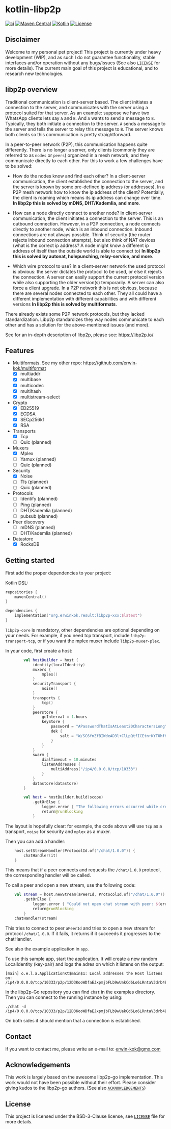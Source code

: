 # kotlin-libp2p

[![ci](https://github.com/erwin-kok/kotlin-libp2p/actions/workflows/ci.yaml/badge.svg)](https://github.com/erwin-kok/kotlin-libp2p/actions/workflows/ci.yaml)
[![Maven Central](https://img.shields.io/maven-central/v/org.erwinkok.libp2p/kotlin-libp2p)](https://central.sonatype.com/artifact/org.erwinkok.libp2p/kotlin-libp2p)
[![Kotlin](https://img.shields.io/badge/kotlin-1.9.0-blue.svg?logo=kotlin)](http://kotlinlang.org)
[![License](https://img.shields.io/github/license/erwin-kok/kotlin-libp2p.svg)](https://github.com/erwin-kok/kotlin-libp2p/blob/master/LICENSE)

## Disclaimer

Welcome to my personal pet project! This project is currently under heavy development (WIP), and as such I do not
guarantee functionality, stable interfaces and/or operation without any bugs/issues (See also [`LICENSE`](LICENSE) for
more details). The current main goal of this project is educational, and to research new technologies.

## libp2p overview

Traditional communication is client-server based. The client initiates a connection to the server, and communicates with
the server using a protocol suited for that server. As an example: suppose we have two WhatsApp clients lets say `A`
and `B`. And `A` wants to send a message to `B`. Typically, they both initiate a connection to the server. `A` sends a
message to the server and tells the server to relay this message to `B`. The server knows both clients so this
communication is pretty straightforward.

In a peer-to-peer network (P2P), this communication happens quite differently. There is no longer a server, only
clients (commonly they are referred to as `nodes` or `peers`) organized in a mesh network, and they communicate directly
to each other. For this to work a few challenges have to be solved:

- How do the nodes know and find each other? In a client-server communication, the client established the connection to
  the server, and the server is known by some pre-defined ip address (or addresses). In a P2P mesh network how to know
  the ip address of the client? Potentially, the client is roaming which means its ip address can change over time.
**In libp2p this is solved by mDNS, DHT/Kademlia, and more**.

- How can a node directly connect to another node? In client-server communication, the client initiates a connection to
  the server. This is an outbound connection. However, in a P2P connection, a node connects directly to another node,
  which is an inbound connection. Inbound connections are not always possible. Think of security (the router rejects
  inbound connection attempts), but also think of NAT devices (what is the correct ip address? A node might know a
  different ip address of itself than the outside world is able to connect to) **In libp2p this is solved by autonat, 
holepunching, relay-service, and more**.

- Which wire protocol to use? In a client-server network the used protocol is obvious: the server dictates the protocol
  to be used, or else it rejects the connection. A server can easily support the current protocol version while also
  supporting the older version(s) temporarily. A server can also force a client upgrade. In a P2P network this is not
  obvious, because there are several nodes connected to each other. They all could have a different implementation with
  different capabilities and with different versions **In libp2p this is solved by multiformats**.

There already exists some P2P network protocols, but they lacked standardization. Libp2p standardizes they way nodes
communicate to each other and has a solution for the above-mentioned issues (and more).

See for an in-depth description of libp2p, please see: https://libp2p.io/

## Features

- Multiformats. See my other repo: https://github.com/erwin-kok/multiformat
  - [X] multiaddr
  - [X] multibase 
  - [X] multicodec
  - [X] multihash
  - [X] multistream-select 

- Crypto 
  - [X] ED25519
  - [X] ECDSA
  - [X] SECp256k1
  - [X] RSA

- Transports
  - [X] Tcp
  - [ ] Quic (planned) 

- Muxers
  - [X] Mplex
  - [ ] Yamux (planned)
  - [ ] Quic (planned)

- Security
  - [X] Noise
  - [ ] Tls (planned)
  - [ ] Quic (planned)

- Protocols
  - [ ] Identify (planned)
  - [ ] Ping (planned)
  - [ ] DHT/Kademlia (planned)
  - [ ] pubsub (planned)

- Peer discovery
  - [ ] mDNS (planned)
  - [ ] DHT/Kademlia (planned)

- Datastore
  - [X] RocksDB 

## Getting started

First add the proper dependencies to your project:

Kotlin DSL:

```kotlin
repositories {
    mavenCentral()
}

dependencies {
    implementation("org.erwinkok.result:libp2p-xxx:$latest")
}
```

`libp2p-core` is mandatory, other dependencies are optional depending on your needs. For example, if you need tcp 
transport, include `libp2p-transport-tcp`, or if you want the mplex muxer include `libp2p-muxer-plex`.

In your code, first create a host:

```kotlin
        val hostBuilder = host {
            identity(localIdentity)
            muxers {
                mplex()
            }
            securityTransport {
                noise()
            }
            transports {
                tcp()
            }
            peerstore {
                gcInterval = 1.hours
                keyStore {
                    password = "APasswordThatIsAtLeast20CharactersLong"
                    dek {
                        salt = "W/SC6fnZfBIWdeAD3l+ClLpQtfICEtn+KYTUhfKq6d7l"
                    }
                }
            }
            swarm {
                dialTimeout = 10.minutes
                listenAddresses {
                    multiAddress("/ip4/0.0.0.0/tcp/10333")
                }
            }
            datastore(datastore)
        }

        val host = hostBuilder.build(scope)
            .getOrElse {
                logger.error { "The following errors occurred while creating the host: ${errorMessage(it)}" }
                return@runBlocking
            }
```

The layout is hopefully clear: for example, the code above will use `tcp` as a transport, `noise` for security and 
`mplex` as a muxer.

Then you can add a handler:

```kotlin
    host.setStreamHandler(ProtocolId.of("/chat/1.0.0")) {
        chatHandler(it)
    }
```
This means that if a peer connects and requests the `/chat/1.0.0` protocol, the corresponding handler will be called. 

To call a peer and open a new stream, use the following code:

```kotlin
    val stream = host.newStream(aPeerId, ProtocolId.of("/chat/1.0.0"))
        .getOrElse { 
            logger.error { "Could not open chat stream with peer: ${errorMessage(it)}" }
            return@runBlocking
        }
    chatHandler(stream)
```

This tries to connect to peer `aPeerId` and tries to open a new stream for protocol `/chat/1.0.0`. If it fails, it 
returns if it succeeds it progresses to the chatHandler.

See also the example application in `app`.

To use this sample app, start the application. It will create a new random LocalIdentity (key-pair) and logs the adres
on which it listens on the output:

```shell
[main] o.e.l.a.ApplicationKt$main$1: Local addresses the Host listens on: /ip4/0.0.0.0/tcp/10333/p2p/12D3KooWDfaEJxpmjbFLb9wUakCd6Lo6LRntaV3drb4EaYZRtYuY 
```

In the libp2p-Go repository you can find `chat` in the examples directory. Then you can connect to the running instance
by using:

```shell
./chat -d /ip4/0.0.0.0/tcp/10333/p2p/12D3KooWDfaEJxpmjbFLb9wUakCd6Lo6LRntaV3drb4EaYZRtYuY
```

On both sides it should mention that a connection is established. 

## Contact

If you want to contact me, please write an e-mail to: [erwin-kok@gmx.com](mailto:erwin-kok@gmx.com)

## Acknowledgements

This work is largely based on the awesome libp2p-go implementation. This work would not have been possible without their
effort. Please consider giving kudos to the libp2p-go authors.
(See also [`ACKNOWLEDGEMENTS`](ACKNOWLEDGEMENTS.md))

## License

This project is licensed under the BSD-3-Clause license, see [`LICENSE`](LICENSE) file for more details. 